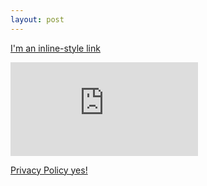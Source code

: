 ```yaml
---
layout: post
---
```


[I'm an inline-style link](https://www.google.com)




<iframe src="https://www.iubenda.com/privacy-policy/49479223/legal?ifr=true&newmarkup=yes" frameborder="0"></iframe>

[Privacy Policy yes!](https://www.iubenda.com/privacy-policy/49479223/legal?ifr=true&newmarkup=yes)

